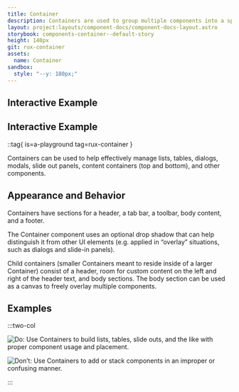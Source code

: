 ```yaml
---
title: Container
description: Containers are used to group multiple components into a specific area that allows them to flow in a flexible/responsive manner.
layout: project:layouts/component-docs/component-docs-layout.astro
storybook: components-container--default-story
height: 140px
git: rux-container
assets:
  name: Container
sandbox:
  style: "--y: 180px;"
---
```

## Interactive Example

## Interactive Example

::tag{ is=a-playground tag=rux-container }

Containers can be used to help effectively manage lists, tables, dialogs, modals, slide out panels, content containers (top and bottom), and other components.

## Appearance and Behavior

Containers have sections for a header, a tab bar, a toolbar, body content, and a footer.

The Container component uses an optional drop shadow that can help distinguish it from other UI elements (e.g. applied in “overlay” situations, such as dialogs and slide-in panels).

Child containers (smaller Containers meant to reside inside of a larger Container) consist of a header, room for custom content on the left and right of the header text, and body sections. The body section can be used as a canvas to freely overlay multiple components.

## Examples

:::two-col

![Do: Use Containers to build lists, tables, slide outs, and the like with proper component usage and placement.](/img/components/container-do-1.png "Do: Use Containers to build lists, tables, slide outs, and the like with proper component usage and placement.")

![Don’t: Use Containers to add or stack components in an improper or confusing manner.](/img/components/container-dont-1.png "Don’t: Use Containers to add or stack components in an improper or confusing manner.")

:::

